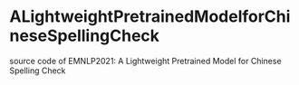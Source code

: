 # ALightweightPretrainedModelforChineseSpellingCheck
source code of EMNLP2021: A Lightweight Pretrained Model for Chinese Spelling Check
